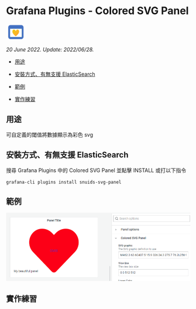 # Grafana Plugins - Colored SVG Panel

![img](colored_svg_panel_icon.png)

*20 June 2022. Update: 2022/06/28.*

* [用途](#use)

* [安裝方式、有無支援 ElasticSearch](#install)

* [範例](#example)

* [實作練習](#do_example)

<h2 id="use">用途</h2>

可自定義的閾值將數據顯示為彩色 svg

<h2 id="install">安裝方式、有無支援 ElasticSearch</h2>

搜尋 Grafana Plugins 中的 Colored SVG Panel 並點擊 INSTALL 或打以下指令

    grafana-cli plugins install snuids-svg-panel

<h2 id="example">範例</h2>

![img](colorSVG.png)

<h2 id="do_example">實作練習</h2>

